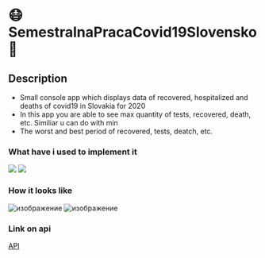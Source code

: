 # 😷SemestralnaPracaCovid19Slovensko🦠

## Description
  * Small console app which displays data of recovered, hospitalized and deaths of covid19 in Slovakia for 2020
  * In this app you are able to see max quantity of tests, recovered, death, etc. Similiar u can do with min
  * The worst and best period of recovered, tests, deatch, etc. 

### What have i used to implement it
  <div>
     <img src="https://img.shields.io/badge/matlab-brown.svg?style=for-the-badge&logo=Matlab&logoColor=white">
     <img src="https://img.shields.io/badge/Api-orange.svg?style=for-the-badge&logo=API&logoColor=white"> 
  </div>


### How it looks like

![изображение](https://user-images.githubusercontent.com/69985852/207159497-9c084975-c939-49d1-b65c-6cdf9a3f6fe5.png)
![изображение](https://user-images.githubusercontent.com/69985852/207159809-706851ed-2adc-4abd-af44-993ac7a5e3bf.png)

   
### Link on api
[API](https://github.com/Institut-Zdravotnych-Analyz/covid19-data)
